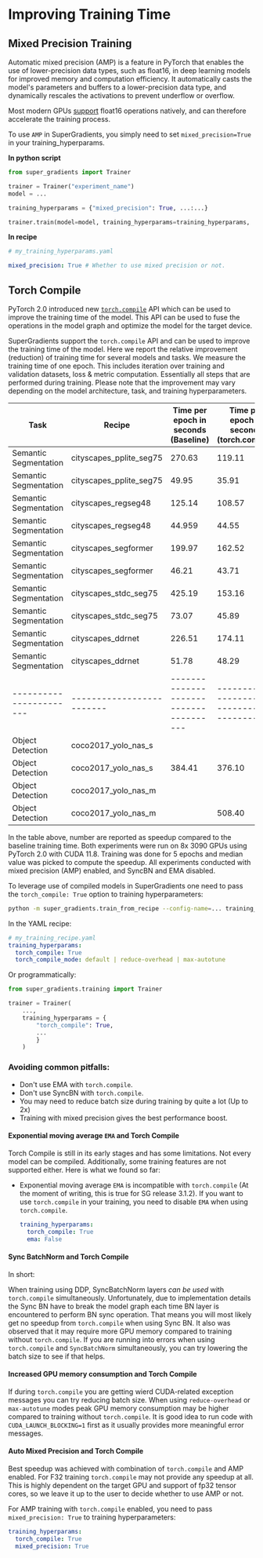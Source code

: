 # Improving Training Time

## Mixed Precision Training

Automatic mixed precision (AMP) is a feature in PyTorch that enables the use of lower-precision data types, such as float16, in deep learning models for improved memory and computation efficiency. 
It automatically casts the model's parameters and buffers to a lower-precision data type, and dynamically rescales the activations to prevent underflow or overflow. 

Most modern GPUs [support](https://docs.nvidia.com/deeplearning/tensorrt/support-matrix/index.html#hardware-precision-matrix) float16 operations natively, and can therefore accelerate the training process.

To use `AMP` in SuperGradients, you simply need to set `mixed_precision=True` in your training_hyperparams.

**In python script**
```python
from super_gradients import Trainer

trainer = Trainer("experiment_name")
model = ...

training_hyperparams = {"mixed_precision": True, ...:...}

trainer.train(model=model, training_hyperparams=training_hyperparams, ...)
```

**In recipe**
```yaml
# my_training_hyperparams.yaml

mixed_precision: True # Whether to use mixed precision or not.
```


## Torch Compile

PyTorch 2.0 introduced new [`torch.compile`](https://pytorch.org/tutorials/intermediate/torch_compile_tutorial.html) API which can be used to improve the training time of the model. 
This API can be used to fuse the operations in the model graph and optimize the model for the target device.

SuperGradients support the `torch.compile` API and can be used to improve the training time of the model. 
Here we report the relative improvement (reduction) of training time for several models and tasks. We measure the training time of one epoch. 
This includes iteration over training and validation datasets, loss & metric computation. Essentially all steps that are performed during training.
Please note that the improvement may vary depending on the model architecture, task, and training hyperparameters.

| Task                    | Recipe                    | Time per epoch in seconds (Baseline)   | Time per epoch in seconds (torch.compile)   | Improvement, %   | Mode            |
|-------------------------|---------------------------|----------------------------------------|---------------------------------------------|------------------|-----------------|
| Semantic Segmentation   | cityscapes_pplite_seg75   | 270.63                                 | 119.11                                      | 56%              | Single GPU      |
| Semantic Segmentation   | cityscapes_pplite_seg75   | 49.95                                  | 35.91                                       | 18%              | DDP             |
| Semantic Segmentation   | cityscapes_regseg48       | 125.14                                 | 108.57                                      | 13.2%            | Single GPU      |
| Semantic Segmentation   | cityscapes_regseg48       | 44.959                                 | 44.55                                       | 0.9%             | DDP             |
| Semantic Segmentation   | cityscapes_segformer      | 199.97                                 | 162.52                                      | 18.7%            | Single GPU      |
| Semantic Segmentation   | cityscapes_segformer      | 46.21                                  | 43.71                                       | 5.4%             | DPP             |
| Semantic Segmentation   | cityscapes_stdc_seg75     | 425.19                                 | 153.16                                      | 63.9%            | Single GPU      |
| Semantic Segmentation   | cityscapes_stdc_seg75     | 73.07                                  | 45.89                                       | 37.19%           | DDP             |
| Semantic Segmentation   | cityscapes_ddrnet         | 226.51                                 | 174.11                                      | 23.1%            | Single GPU      |
| Semantic Segmentation   | cityscapes_ddrnet         | 51.78                                  | 48.29                                       | 7.3%             | DDP             |
| ----------------------- | ------------------------- | -------------------------------------- | ------------------------------------------- | ---------------- | --------------- |
| Object Detection        | coco2017_yolo_nas_s       |                                        |                                             |                  | Single GPU      |
| Object Detection        | coco2017_yolo_nas_s       | 384.41                                 | 376.10                                      | 2.42%            | DDP             |
| Object Detection        | coco2017_yolo_nas_m       |                                        |                                             |                  | Single GPU      |
| Object Detection        | coco2017_yolo_nas_m       |                                        | 508.40                                      |                  | DDP             |

In the table above, number are reported as speedup compared to the baseline training time. 
Both experiments were run on 8x 3090 GPUs using PyTorch 2.0 with CUDA 11.8. 
Training was done for 5 epochs and median value was picked to compute the speedup. 
All experiments conducted with mixed precision (AMP) enabled, and SyncBN and EMA disabled.

To leverage use of compiled models in SuperGradients one need to pass the `torch_compile: True` option to training hyperparameters:

```bash
python -m super_gradients.train_from_recipe --config-name=... training_hyperparams.torch_compile=True
```

In the YAML recipe:

```yaml
# my_training_recipe.yaml
training_hyperparams:
  torch_compile: True 
  torch_compile_mode: default | reduce-overhead | max-autotune
```


Or programmatically:

```python
from super_gradients.training import Trainer

trainer = Trainer(
    ...,
    training_hyperparams = {
        "torch_compile": True,
        ...
        }
    )
```



### Avoiding common pitfalls:

* Don't use EMA with `torch.compile`.
* Don't use SyncBN with `torch.compile`.
* You may need to reduce batch size during training by quite a lot (Up to 2x)
* Training with mixed precision gives the best performance boost.

#### Exponential moving average `EMA` and Torch Compile

Torch Compile is still in its early stages and has some limitations. Not every model can be compiled. 
Additionally, some training features are not supported either. 
Here is what we found so far:

* Exponential moving average `EMA` is incompatible with `torch.compile` (At the moment of writing, this is true for SG release 3.1.2). 
  If you want to use `torch.compile` in your training, you need to disable `EMA` when using `torch.compile`.
  ```yaml
  training_hyperparams:
    torch_compile: True 
    ema: False
  ```
  
#### Sync BatchNorm and Torch Compile 

In short: 

When training using DDP, SyncBatchNorm layers _can be used_ with `torch.compile` simultaneously. 
Unfortunately, due to implementation details the Sync BN have to break the model graph each time BN layer is encountered to perform BN sync operation.
That means you will most likely get no speedup from `torch.compile` when using Sync BN.
It also was observed that it may require more GPU memory compared to training without `torch.compile`.
If you are running into errors when using `torch.compile` and `SyncBatchNorm` simultaneously, you can try lowering the batch size to see if that helps.

#### Increased GPU memory consumption and Torch Compile

If during `torch.compile` you are getting wierd CUDA-related exception messages you can try reducing batch size. 
When using `reduce-overhead` or `max-autotune` modes peak GPU memory consumption may be higher compared to training without `torch.compile`.
It is good idea to run code with `CUDA_LAUNCH_BLOCKING=1` first as it usually provides more meaningful error messages.

#### Auto Mixed Precision and Torch Compile

Best speedup was achieved with combination of `torch.compile` and AMP enabled. For F32 training `torch.compile` may not provide any speedup at all.
This is highly dependent on the target GPU and support of fp32 tensor cores, so we leave it up to the user to decide whether to use AMP or not.

For AMP training with `torch.compile` enabled, you need to pass `mixed_precision: True` to training hyperparameters:
  ```yaml
  training_hyperparams:
    torch_compile: True 
    mixed_precision: True
  ```
